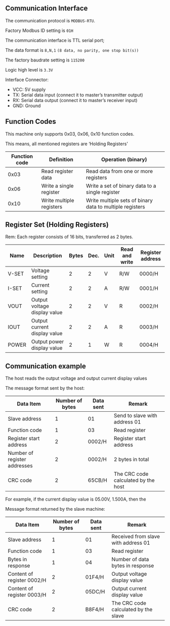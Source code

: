 ## Communication Interface

The communication protocol is `MODBUS-RTU`.

Factory Modbus ID setting is `01H`

The communication interface is TTL serial port;

The data format is `8,N,1` `(8 data, no parity, one stop bit(s))`

The factory baudrate setting is `115200`

Logic high level is `3.3V`

Interface Connector:
- VCC: 5V supply 
- TX: Serial data input (connect it to master’s transmitter output)
- RX: Serial data output (connect it to master’s receiver input)
- GND: Ground

## Function Codes

This machine only supports 0x03, 0x06, 0x10 function codes.

This means, all mentioned registers are ‘Holding Registers’

| Function code | Definition               | Operation (binary)                                       |
|---------------|--------------------------|----------------------------------------------------------|
| 0x03          | Read register data       | Read data from one or more registers                     |
| 0x06          | Write a single register  | Write a set of binary data to a single register          |
| 0x10          | Write multiple registers | Write multiple sets of binary data to multiple registers |

## Register Set (Holding Registers)

Rem: Each register consists of 16 bits, transferred as 2 bytes.

| Name   | Description                                 | Bytes | Dec. | Unit | Read and write | Register address |
|--------|---------------------------------------------|-------|------|------|----------------|------------------|
| V-SET  | Voltage setting                             | 2     | 2    | V    | R/W            | 0000/H           |
| I-SET  | Current setting                             | 2     | 2    | A    | R/W            | 0001/H           |
| VOUT   | Output voltage display value                | 2     | 2    | V    | R              | 0002/H           |
| IOUT   | Output current display value                | 2     | 2    | A    | R              | 0003/H           |
| POWER  | Output power display value                  | 2     | 1    | W    | R              | 0004/H           |


## Communication example

The host reads the output voltage and output current display values

The message format sent by the host:

| Data Item                    | Number of bytes | Data sent | Remark                              |
|------------------------------|-----------------|-----------|-------------------------------------|
| Slave address                | 1               | 01        | Send to slave with address 01       |
| Function code                | 1               | 03        | Read register                       |
| Register start address       | 2               | 0002/H    | Register start address              |
| Number of register addresses | 2               | 0002/H    | 2 bytes in total                    |
| CRC code                     | 2               | 65CB/H    | The CRC code calculated by the host |

For example, if the current display value is 05.00V, 1.500A, then the

Message format returned by the slave machine:

| Data Item                    | Number of bytes | Data sent | Remark                              |
|------------------------------|-----------------|-----------|-------------------------------------|
| Slave address                | 1               | 01        | Received from slave with address 01 |
| Function code                | 1               | 03        | Read register                       |
| Bytes in response            | 1               | 04        | Number of data bytes in response    |
| Content of register 0002/H   | 2               | 01F4/H    | Output voltage display value        |
| Content of register 0003/H   | 2               | 05DC/H    | Output current display value        |
| CRC code                     | 2               | B8F4/H    | The CRC code calculated by the slave|
